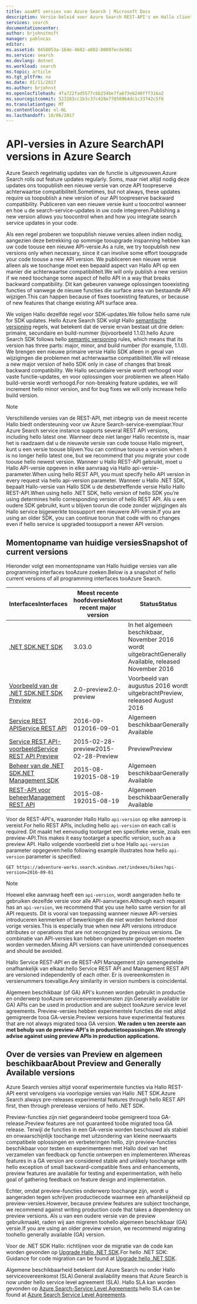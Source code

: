 ```yaml
---
title: aaaAPI versies van Azure Search | Microsoft Docs
description: Versie-beleid voor Azure Search REST-API's en Hallo clientbibliotheek in Hallo .NET SDK.
services: search
documentationcenter: 
author: brjohnstmsft
manager: pablocas
editor: 
ms.assetid: 0458053a-164e-4682-a802-00097ecde981
ms.service: search
ms.devlang: dotnet
ms.workload: search
ms.topic: article
ms.tgt_pltfrm: na
ms.date: 01/11/2017
ms.author: brjohnst
ms.openlocfilehash: 4fa722fad5577c6b254be7fa673eb240fff316a2
ms.sourcegitcommit: 523283cc1b3c37c428e77850964dc1c33742c5f0
ms.translationtype: MT
ms.contentlocale: nl-NL
ms.lasthandoff: 10/06/2017
---
```

# <a name="api-versions-in-azure-search"></a><span data-ttu-id="4360b-103">API-versies in Azure Search</span><span class="sxs-lookup"><span data-stu-id="4360b-103">API versions in Azure Search</span></span>
<span data-ttu-id="4360b-104">Azure Search regelmatig updates van de functie is uitgevouwen.</span><span class="sxs-lookup"><span data-stu-id="4360b-104">Azure Search rolls out feature updates regularly.</span></span> <span data-ttu-id="4360b-105">Soms, maar niet altijd nodig deze updates ons toopublish een nieuwe versie van onze API toopreserve achterwaartse compatibiliteit.</span><span class="sxs-lookup"><span data-stu-id="4360b-105">Sometimes, but not always, these updates require us toopublish a new version of our API toopreserve backward compatibility.</span></span> <span data-ttu-id="4360b-106">Publiceren van een nieuwe versie kunt u toocontrol wanneer en hoe u de search-service-updates in uw code integreren.</span><span class="sxs-lookup"><span data-stu-id="4360b-106">Publishing a new version allows you toocontrol when and how you integrate search service updates in your code.</span></span>

<span data-ttu-id="4360b-107">Als een regel proberen we toopublish nieuwe versies alleen indien nodig, aangezien deze betrekking op sommige tooupgrade inspanning hebben kan uw code toouse een nieuwe API-versie.</span><span class="sxs-lookup"><span data-stu-id="4360b-107">As a rule, we try toopublish new versions only when necessary, since it can involve some effort tooupgrade your code toouse a new API version.</span></span> <span data-ttu-id="4360b-108">We publiceren een nieuwe versie alleen als we toochange moet een bepaald aspect van Hallo API op een manier die achterwaartse compatibiliteit.</span><span class="sxs-lookup"><span data-stu-id="4360b-108">We will only publish a new version if we need toochange some aspect of hello API in a way that breaks backward compatibility.</span></span> <span data-ttu-id="4360b-109">Dit kan gebeuren vanwege oplossingen tooexisting functies of vanwege de nieuwe functies die surface area van bestaande API wijzigen.</span><span class="sxs-lookup"><span data-stu-id="4360b-109">This can happen because of fixes tooexisting features, or because of new features that change existing API surface area.</span></span>

<span data-ttu-id="4360b-110">We volgen Hallo dezelfde regel voor SDK-updates.</span><span class="sxs-lookup"><span data-stu-id="4360b-110">We follow hello same rule for SDK updates.</span></span> <span data-ttu-id="4360b-111">Hello Azure Search SDK volgt Hallo [semantische versioning](http://semver.org/) regels, wat betekent dat de versie ervan bestaat uit drie delen: primaire, secundaire en build-nummer (bijvoorbeeld 1.1.0).</span><span class="sxs-lookup"><span data-stu-id="4360b-111">hello Azure Search SDK follows hello [semantic versioning](http://semver.org/) rules, which means that its version has three parts: major, minor, and build number (for example, 1.1.0).</span></span> <span data-ttu-id="4360b-112">We brengen een nieuwe primaire versie Hallo SDK alleen in geval van wijzigingen die problemen met achterwaartse compatibiliteit.</span><span class="sxs-lookup"><span data-stu-id="4360b-112">We will release a new major version of hello SDK only in case of changes that break backward compatibility.</span></span> <span data-ttu-id="4360b-113">We Hallo secundaire versie wordt verhoogd voor vaste functie-updates, en voor oplossingen voor problemen we alleen Hallo build-versie wordt verhoogd.</span><span class="sxs-lookup"><span data-stu-id="4360b-113">For non-breaking feature updates, we will increment hello minor version, and for bug fixes we will only increase hello build version.</span></span>

> [!NOTE]
> <span data-ttu-id="4360b-114">Verschillende versies van de REST-API, met inbegrip van de meest recente Hallo biedt ondersteuning voor uw Azure Search-service-exemplaar.</span><span class="sxs-lookup"><span data-stu-id="4360b-114">Your Azure Search service instance supports several REST API versions, including hello latest one.</span></span> <span data-ttu-id="4360b-115">Wanneer deze niet langer Hallo recentste is, maar het is raadzaam dat u de nieuwste versie van code toouse Hallo migreert, kunt u een versie toouse blijven.</span><span class="sxs-lookup"><span data-stu-id="4360b-115">You can continue toouse a version when it is no longer hello latest one, but we recommend that you migrate your code toouse hello newest version.</span></span> <span data-ttu-id="4360b-116">Wanneer u Hallo REST-API gebruikt, moet u Hallo API-versie opgeven in elke aanvraag via Hallo api-versie-parameter.</span><span class="sxs-lookup"><span data-stu-id="4360b-116">When using hello REST API, you must specify hello API version in every request via hello api-version parameter.</span></span> <span data-ttu-id="4360b-117">Wanneer u Hallo .NET SDK, bepaalt Hallo-versie van Hallo SDK u de desbetreffende versie Hallo Hallo REST-API.</span><span class="sxs-lookup"><span data-stu-id="4360b-117">When using hello .NET SDK, hello version of hello SDK you’re using determines hello corresponding version of hello REST API.</span></span> <span data-ttu-id="4360b-118">Als u een oudere SDK gebruikt, kunt u blijven toorun die code zonder wijzigingen als Hallo service bijgewerkte toosupport een nieuwere API-versie.</span><span class="sxs-lookup"><span data-stu-id="4360b-118">If you are using an older SDK, you can continue toorun that code with no changes even if hello service is upgraded toosupport a newer API version.</span></span>

## <a name="snapshot-of-current-versions"></a><span data-ttu-id="4360b-119">Momentopname van huidige versies</span><span class="sxs-lookup"><span data-stu-id="4360b-119">Snapshot of current versions</span></span>
<span data-ttu-id="4360b-120">Hieronder volgt een momentopname van Hallo huidige versies van alle programming interfaces tooAzure zoeken.</span><span class="sxs-lookup"><span data-stu-id="4360b-120">Below is a snapshot of hello current versions of all programming interfaces tooAzure Search.</span></span>

| <span data-ttu-id="4360b-121">Interfaces</span><span class="sxs-lookup"><span data-stu-id="4360b-121">Interfaces</span></span> | <span data-ttu-id="4360b-122">Meest recente hoofdversie</span><span class="sxs-lookup"><span data-stu-id="4360b-122">Most recent major version</span></span> | <span data-ttu-id="4360b-123">Status</span><span class="sxs-lookup"><span data-stu-id="4360b-123">Status</span></span> |
| --- | --- | --- |
| [<span data-ttu-id="4360b-124">.NET SDK</span><span class="sxs-lookup"><span data-stu-id="4360b-124">.NET SDK</span></span>](https://aka.ms/search-sdk) |<span data-ttu-id="4360b-125">3.0</span><span class="sxs-lookup"><span data-stu-id="4360b-125">3.0</span></span> |<span data-ttu-id="4360b-126">In het algemeen beschikbaar, November 2016 wordt uitgebracht</span><span class="sxs-lookup"><span data-stu-id="4360b-126">Generally Available, released November 2016</span></span> |
| [<span data-ttu-id="4360b-127">Voorbeeld van de .NET SDK</span><span class="sxs-lookup"><span data-stu-id="4360b-127">.NET SDK Preview</span></span>](https://aka.ms/search-sdk-preview) |<span data-ttu-id="4360b-128">2.0-preview</span><span class="sxs-lookup"><span data-stu-id="4360b-128">2.0-preview</span></span> |<span data-ttu-id="4360b-129">Voorbeeld van augustus 2016 wordt uitgebracht</span><span class="sxs-lookup"><span data-stu-id="4360b-129">Preview, released August 2016</span></span> |
| [<span data-ttu-id="4360b-130">Service REST API</span><span class="sxs-lookup"><span data-stu-id="4360b-130">Service REST API</span></span>](https://docs.microsoft.com/rest/api/searchservice/) |<span data-ttu-id="4360b-131">2016-09-01</span><span class="sxs-lookup"><span data-stu-id="4360b-131">2016-09-01</span></span> |<span data-ttu-id="4360b-132">Algemeen beschikbaar</span><span class="sxs-lookup"><span data-stu-id="4360b-132">Generally Available</span></span> |
| [<span data-ttu-id="4360b-133">Service REST API-voorbeeld</span><span class="sxs-lookup"><span data-stu-id="4360b-133">Service REST API Preview</span></span>](search-api-2015-02-28-preview.md) |<span data-ttu-id="4360b-134">2015-02-28-preview</span><span class="sxs-lookup"><span data-stu-id="4360b-134">2015-02-28-Preview</span></span> |<span data-ttu-id="4360b-135">Preview</span><span class="sxs-lookup"><span data-stu-id="4360b-135">Preview</span></span> |
| [<span data-ttu-id="4360b-136">Beheer van de .NET SDK</span><span class="sxs-lookup"><span data-stu-id="4360b-136">.NET Management SDK</span></span>](https://aka.ms/search-mgmt-sdk) |<span data-ttu-id="4360b-137">2015-08-19</span><span class="sxs-lookup"><span data-stu-id="4360b-137">2015-08-19</span></span> |<span data-ttu-id="4360b-138">Algemeen beschikbaar</span><span class="sxs-lookup"><span data-stu-id="4360b-138">Generally Available</span></span> |
| [<span data-ttu-id="4360b-139">REST-API voor beheer</span><span class="sxs-lookup"><span data-stu-id="4360b-139">Management REST API</span></span>](https://docs.microsoft.com/rest/api/searchmanagement/) |<span data-ttu-id="4360b-140">2015-08-19</span><span class="sxs-lookup"><span data-stu-id="4360b-140">2015-08-19</span></span> |<span data-ttu-id="4360b-141">Algemeen beschikbaar</span><span class="sxs-lookup"><span data-stu-id="4360b-141">Generally Available</span></span> |

<span data-ttu-id="4360b-142">Voor de REST-API's, waaronder Hallo Hallo `api-version` op elke aanroep is vereist.</span><span class="sxs-lookup"><span data-stu-id="4360b-142">For hello REST APIs, including hello `api-version` on each call is required.</span></span> <span data-ttu-id="4360b-143">Dit maakt het eenvoudig tootarget een specifieke versie, zoals een preview-API.</span><span class="sxs-lookup"><span data-stu-id="4360b-143">This makes it easy tootarget a specific version, such as a preview API.</span></span> <span data-ttu-id="4360b-144">Hallo volgende voorbeeld ziet u hoe Hallo `api-version` parameter opgegeven:</span><span class="sxs-lookup"><span data-stu-id="4360b-144">hello following example illustrates how hello `api-version` parameter is specified:</span></span>

    GET https://adventure-works.search.windows.net/indexes/bikes?api-version=2016-09-01

> [!NOTE]
> <span data-ttu-id="4360b-145">Hoewel elke aanvraag heeft een `api-version`, wordt aangeraden hello te gebruiken dezelfde versie voor alle API-aanvragen.</span><span class="sxs-lookup"><span data-stu-id="4360b-145">Although each request has an `api-version`, we recommend that you use hello same version for all API requests.</span></span> <span data-ttu-id="4360b-146">Dit is vooral van toepassing wanneer nieuwe API-versies introduceren kenmerken of bewerkingen die niet worden herkend door vorige versies.</span><span class="sxs-lookup"><span data-stu-id="4360b-146">This is especially true when new API versions introduce attributes or operations that are not recognized by previous versions.</span></span> <span data-ttu-id="4360b-147">De combinatie van API-versies kan hebben ongewenste gevolgen en moeten worden vermeden.</span><span class="sxs-lookup"><span data-stu-id="4360b-147">Mixing API versions can have unintended consequences and should be avoided.</span></span>
>
> <span data-ttu-id="4360b-148">Hallo Service REST-API en de REST-API Management zijn samengestelde onafhankelijk van elkaar.</span><span class="sxs-lookup"><span data-stu-id="4360b-148">hello Service REST API and Management REST API are versioned independently of each other.</span></span> <span data-ttu-id="4360b-149">Er is overeenkomsten in versienummers toevallige.</span><span class="sxs-lookup"><span data-stu-id="4360b-149">Any similarity in version numbers is coincidental.</span></span>

<span data-ttu-id="4360b-150">Algemeen beschikbaar (of GA) API's kunnen worden gebruikt in productie en onderwerp tooAzure serviceovereenkomsten zijn.</span><span class="sxs-lookup"><span data-stu-id="4360b-150">Generally available (or GA) APIs can be used in production and are subject tooAzure service level agreements.</span></span> <span data-ttu-id="4360b-151">Preview-versies hebben experimentele functies die niet altijd gemigreerde tooa GA-versie.</span><span class="sxs-lookup"><span data-stu-id="4360b-151">Preview versions have experimental features that are not always migrated tooa GA version.</span></span> <span data-ttu-id="4360b-152">**We raden u ten zeerste aan met behulp van de preview-API's in productietoepassingen.**</span><span class="sxs-lookup"><span data-stu-id="4360b-152">**We strongly advise against using preview APIs in production applications.**</span></span>

## <a name="about-preview-and-generally-available-versions"></a><span data-ttu-id="4360b-153">Over de versies van Preview en algemeen beschikbaar</span><span class="sxs-lookup"><span data-stu-id="4360b-153">About Preview and Generally Available versions</span></span>
<span data-ttu-id="4360b-154">Azure Search versies altijd vooraf experimentele functies via Hallo REST-API eerst vervolgens via voorlopige versies van Hallo .NET SDK.</span><span class="sxs-lookup"><span data-stu-id="4360b-154">Azure Search always pre-releases experimental features through hello REST API first, then through prerelease versions of hello .NET SDK.</span></span>

<span data-ttu-id="4360b-155">Preview-functies zijn niet gegarandeerd toobe gemigreerd tooa GA-release.</span><span class="sxs-lookup"><span data-stu-id="4360b-155">Preview features are not guaranteed toobe migrated tooa GA release.</span></span> <span data-ttu-id="4360b-156">Terwijl de functies in een GA-versie worden beschouwd als stabiel en onwaarschijnlijk toochange met uitzondering van kleine neerwaarts compatibele oplossingen en verbeteringen hello, zijn preview-functies beschikbaar voor testen en experimenteren met Hallo doel van het verzamelen van feedback op functie ontwerpen en implementeren.</span><span class="sxs-lookup"><span data-stu-id="4360b-156">Whereas features in a GA version are considered stable and unlikely toochange with hello exception of small backward-compatible fixes and enhancements, preview features are available for testing and experimentation, with hello goal of gathering feedback on feature design and implementation.</span></span>

<span data-ttu-id="4360b-157">Echter, omdat preview-functies onderwerp toochange zijn, wordt u aangeraden tegen schrijven productiecode waarmee een afhankelijkheid op preview-versies.</span><span class="sxs-lookup"><span data-stu-id="4360b-157">However, because preview features are subject toochange, we recommend against writing production code that takes a dependency on preview versions.</span></span> <span data-ttu-id="4360b-158">Als u van een oudere versie van de preview gebruikmaakt, raden wij aan migreren toohello algemeen beschikbaar (GA) versie.</span><span class="sxs-lookup"><span data-stu-id="4360b-158">If you are using an older preview version, we recommend migrating toohello generally available (GA) version.</span></span>

<span data-ttu-id="4360b-159">Voor de .NET SDK Hallo: richtlijnen voor de migratie van de code kan worden gevonden op [Upgrade Hallo .NET SDK](search-dotnet-sdk-migration.md).</span><span class="sxs-lookup"><span data-stu-id="4360b-159">For hello .NET SDK: Guidance for code migration can be found at [Upgrade hello .NET SDK](search-dotnet-sdk-migration.md).</span></span>

<span data-ttu-id="4360b-160">Algemene beschikbaarheid betekent dat Azure Search nu onder Hallo serviceovereenkomst (SLA).</span><span class="sxs-lookup"><span data-stu-id="4360b-160">General availability means that Azure Search is now under hello service level agreement (SLA).</span></span> <span data-ttu-id="4360b-161">Hallo SLA kan worden gevonden op [Azure Search-Service Level Agreements](https://azure.microsoft.com/support/legal/sla/search/v1_0/).</span><span class="sxs-lookup"><span data-stu-id="4360b-161">hello SLA can be found at [Azure Search Service Level Agreements](https://azure.microsoft.com/support/legal/sla/search/v1_0/).</span></span>
